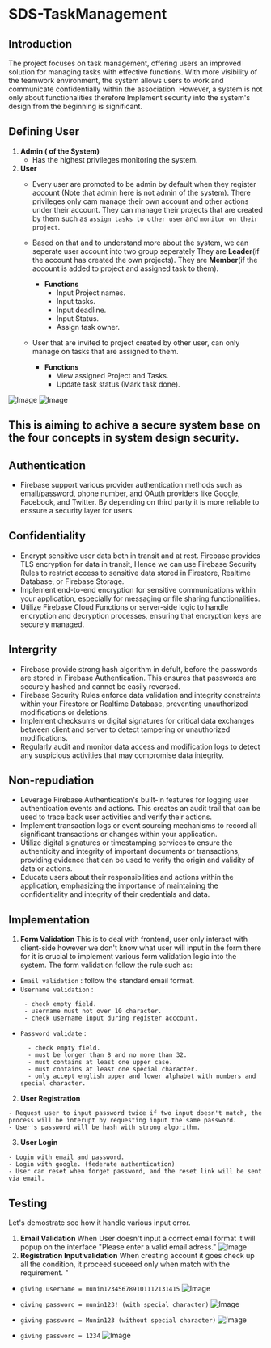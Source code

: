 # SDS-TaskManagement

## Introduction
The project focuses on task management, offering users an improved solution for managing tasks with effective functions. With more visibility of the teamwork environment, the system allows users to work and communicate confidentially within the association. However, a system is not only about functionalities therefore Implement security into the system's design from the beginning is significant. 

## Defining User
1. **Admin ( of the System)**
    - Has the highest privileges monitoring the system.
2. **User**
    - Every user are promoted to be admin by default when they register account (Note that admin here is not admin of the system). There privileges only cam manage their own account and other actions under their account. They can manage their projects that are created by them such as `assign tasks to other user` and `monitor on their project`.
    
    - Based on that and to understand more about the system, we can seperate user account into two group seperately They are **Leader**(if the account has created the own projects). They are **Member**(if the account is added to project and assigned task to them).
      
        - **Functions**
            - Input Project names.
            - Input tasks.
            - Input deadline.
            - Input Status.
            - Assign task owner.
    - User that are invited to project created by other user, can only manage on tasks that are assigned to them.
        - **Functions**
            - View assigned Project and Tasks.
            - Update task status (Mark task done).

![Image](Picture/aaa.png)
![Image](Picture/bbb.png)

## This is aiming to achive a secure system base on the four concepts in system design security.

## Authentication
- Firebase support various provider authentication methods such as email/password, phone number, and OAuth providers like Google, Facebook, and Twitter. By depending on third party it is more reliable to enssure a security layer for users. 


## Confidentiality
- Encrypt sensitive user data both in transit and at rest. Firebase provides TLS encryption for data in transit, Hence we can use Firebase Security Rules to restrict access to sensitive data stored in Firestore, Realtime Database, or Firebase Storage.
- Implement end-to-end encryption for sensitive communications within your application, especially for messaging or file sharing functionalities.
- Utilize Firebase Cloud Functions or server-side logic to handle encryption and decryption processes, ensuring that encryption keys are securely managed.


## Intergrity
- Firebase provide strong hash algorithm in defult, before the passwords are stored in Firebase Authentication. This ensures that passwords are securely hashed and cannot be easily reversed.
- Firebase Security Rules enforce data validation and integrity constraints within your Firestore or Realtime Database, preventing unauthorized modifications or deletions.
- Implement checksums or digital signatures for critical data exchanges between client and server to detect tampering or unauthorized modifications.
- Regularly audit and monitor data access and modification logs to detect any suspicious activities that may compromise data integrity.


## Non-repudiation
- Leverage Firebase Authentication's built-in features for logging user authentication events and actions. This creates an audit trail that can be used to trace back user activities and verify their actions.
- Implement transaction logs or event sourcing mechanisms to record all significant transactions or changes within your application.
- Utilize digital signatures or timestamping services to ensure the authenticity and integrity of important documents or transactions, providing evidence that can be used to verify the origin and validity of data or actions.
- Educate users about their responsibilities and actions within the application, emphasizing the importance of maintaining the confidentiality and integrity of their credentials and data.




## Implementation
1. **Form Validation**
   This is to deal with frontend, user only interact with client-side however we don't know what user will input in the form there for it is crucial to implement various form validation logic into the system. The form validation follow the rule such as:
- `Email validation` : follow the standard email format.
- `Username validation` :
     ```
      - check empty field.
      - username must not over 10 character.
      - check username input during register acccount.
     ```
- `Password validate` :
    ```
      - check empty field.
      - must be longer than 8 and no more than 32.
      - must contains at least one upper case.
      - must contains at least one special character.
      - only accept english upper and lower alphabet with numbers and special character.
    ```

2. **User Registration**
```
- Request user to input password twice if two input doesn't match, the process will be interupt by requesting input the same password.
- User's password will be hash with strong algorithm.
```

3. **User Login**
```
- Login with email and password.
- Login with google. (federate authentication)
- User can reset when forget password, and the reset link will be sent via email.
```

## Testing
Let's demostrate see how it handle various input error.
1. **Email Validation**
   When User doesn't input a correct email format it will popup on the interface "Please enter a valid email adress."
   ![Image](Picture/email_val.png)
2. **Registration Input validation**
When creating account it goes check up all the condition, it proceed suceeed only when match with the requirement. "
 - `giving username = munin123456789101112131415`
![Image](Picture/username_val.png)

 - `giving password = munin123! (with special character)`
![Image](Picture/password_val.png)

- `giving password = Munin123 (without special character)`
![Image](Picture/password_val_1.png)
  
- `giving password = 1234`
![Image](Picture/password_val_2.png)


   
